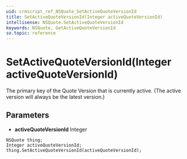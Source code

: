 ```yaml
---
uid: crmscript_ref_NSQuote_SetActiveQuoteVersionId
title: SetActiveQuoteVersionId(Integer activeQuoteVersionId)
intellisense: NSQuote.SetActiveQuoteVersionId
keywords: NSQuote, GetActiveQuoteVersionId
so.topic: reference
---
```


# SetActiveQuoteVersionId(Integer activeQuoteVersionId)

The primary key of the Quote Version that is currently active. (The active version will always be the latest version.)

## Parameters

* **activeQuoteVersionId** Integer

```crmscript
NSQuote thing;
Integer activeQuoteVersionId;
thing.SetActiveQuoteVersionId(activeQuoteVersionId);
```

